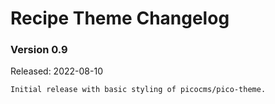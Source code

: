 Recipe Theme Changelog
============================

### Version 0.9
Released: 2022-08-10

```
Initial release with basic styling of picocms/pico-theme.
```